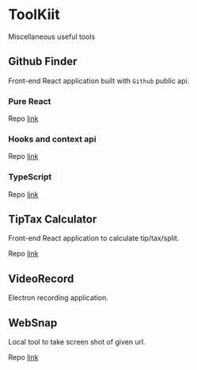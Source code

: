 # ToolKiit

Miscellaneous useful tools

## Github Finder

Front-end React application built with `Github` public api.

### Pure React

Repo [link](https://github.com/Radeonxz/ToolKiits/tree/master/githubFinder/client)

### Hooks and context api

Repo [link](https://github.com/Radeonxz/ToolKiits/tree/master/githubFinderHook/client)

### TypeScript

Repo [link](https://github.com/Radeonxz/ToolKiits/tree/master/githubFinderTs/client)

## TipTax Calculator

Front-end React application to calculate tip/tax/split.

Repo [link](https://github.com/Radeonxz/ToolKiits/tree/master/tipTax)

## VideoRecord

Electron recording application.

## WebSnap

Local tool to take screen shot of given url.

Repo [link](https://github.com/Radeonxz/ToolKiits/tree/master/webSnap)
